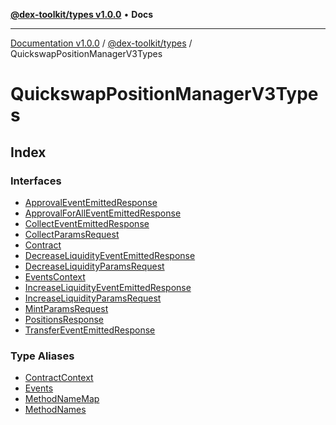 [**@dex-toolkit/types v1.0.0**](../../README.md) • **Docs**

***

[Documentation v1.0.0](../../../../packages.md) / [@dex-toolkit/types](../../README.md) / QuickswapPositionManagerV3Types

# QuickswapPositionManagerV3Types

## Index

### Interfaces

- [ApprovalEventEmittedResponse](interfaces/ApprovalEventEmittedResponse.md)
- [ApprovalForAllEventEmittedResponse](interfaces/ApprovalForAllEventEmittedResponse.md)
- [CollectEventEmittedResponse](interfaces/CollectEventEmittedResponse.md)
- [CollectParamsRequest](interfaces/CollectParamsRequest.md)
- [Contract](interfaces/Contract.md)
- [DecreaseLiquidityEventEmittedResponse](interfaces/DecreaseLiquidityEventEmittedResponse.md)
- [DecreaseLiquidityParamsRequest](interfaces/DecreaseLiquidityParamsRequest.md)
- [EventsContext](interfaces/EventsContext.md)
- [IncreaseLiquidityEventEmittedResponse](interfaces/IncreaseLiquidityEventEmittedResponse.md)
- [IncreaseLiquidityParamsRequest](interfaces/IncreaseLiquidityParamsRequest.md)
- [MintParamsRequest](interfaces/MintParamsRequest.md)
- [PositionsResponse](interfaces/PositionsResponse.md)
- [TransferEventEmittedResponse](interfaces/TransferEventEmittedResponse.md)

### Type Aliases

- [ContractContext](type-aliases/ContractContext.md)
- [Events](type-aliases/Events.md)
- [MethodNameMap](type-aliases/MethodNameMap.md)
- [MethodNames](type-aliases/MethodNames.md)
